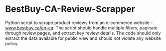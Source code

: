 # BestBuy-CA-Review-Scrapper
Python script to scrape product reviews from an e-commerce website - www.bestbuy.ca/en-ca. The script should handle multiple filters, paginate through review pages, and extract key review details. The code should only extract the data available for public view and should not violate any website policy.
